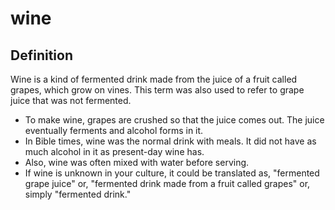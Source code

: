 # wine

## Definition

Wine is a kind of fermented drink made from the juice of a fruit called grapes, which grow on vines. This term was also used to refer to grape juice that was not fermented.

* To make wine, grapes are crushed so that the juice comes out. The juice eventually ferments and alcohol forms in it.
* In Bible times, wine was the normal drink with meals. It did not have as much alcohol in it as present-day wine has.
* Also, wine was often mixed with water before serving.
* If wine is unknown in your culture, it could be translated as, "fermented grape juice" or, "fermented drink made from a fruit called grapes" or, simply "fermented drink."
